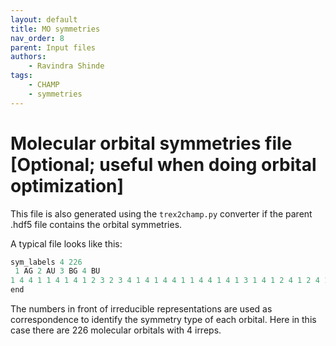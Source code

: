 ```yaml
---
layout: default
title: MO symmetries
nav_order: 8
parent: Input files
authors:
    - Ravindra Shinde
tags:
    - CHAMP
    - symmetries
---
```


# Molecular orbital symmetries file [Optional; useful when doing orbital optimization]
This file is also generated using the `trex2champ.py` converter if the parent .hdf5 file contains the orbital symmetries.

A typical file looks like this:

```python
sym_labels 4 226
 1 AG 2 AU 3 BG 4 BU
1 4 4 1 1 4 1 4 1 2 3 2 3 4 1 4 1 4 4 1 1 4 4 1 4 1 3 1 4 1 2 4 1 2 4 1 3 2 4 3 2 1 4 4 3 1 1 4 4 4 2 1 3 1 4 1 1 4 1 4 3 1 4 2 2 3 1 4 1 4 1 1 4 2 3 4 1 4 2 1 3 1 4 1 4 2 4 4 1 3 4 1 3 4 2 1 2 3 4 1 2 4 1 3 4 2 3 1 1 4 4 1 2 1 3 1 4 1 4 2 3 4 1 4 2 1 4 3 1 4 2 3 2 3 4 1 2 3 1 2 4 2 3 4 1 4 3 2 1 1 3 4 4 1 4 1 2 4 1 3 1 2 4 4 4 3 1 1 3 1 1 2 2 4 4 2 1 4 3 1 1 4 3 4 2 1 1 2 4 3 4 3 2 1 3 4 1 3 1 4 4 2 1 4 1 4 1 1 4 4 4 1 1 1 4 1 4 4 1 4 1 4 1 4 1 4
end
```

The numbers in front of irreducible representations are used as correspondence to identify the symmetry type of each orbital. Here in this case there are 226 molecular orbitals with 4 irreps.
